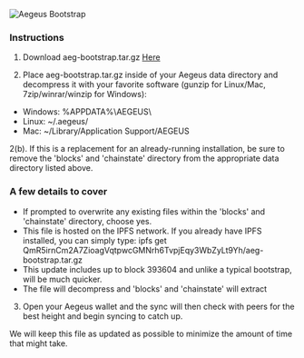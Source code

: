 ![Aegeus Bootstrap](http://ipfsgw1.aegeus.io/QmZnyYCh7TRNgN4wZBFiYPzbptiLCzAZckiV3nC1CRtqcK)

### Instructions

1. Download aeg-bootstrap.tar.gz <a href="http://ipfsgw1.aegeus.io/QmR5irnCm2A7ZioagVqtpwcGMNrh6TvpjEqy3WbZyLt9Yh/aeg-bootstrap.tar.gz">Here</a>

2. Place aeg-bootstrap.tar.gz inside of your Aegeus data directory and decompress it with your favorite software (gunzip for Linux/Mac, 7zip/winrar/winzip for Windows):
 - Windows: %APPDATA%\AEGEUS\
 - Linux: ~/.aegeus/
 - Mac: ~/Library/Application Support/AEGEUS

2(b). If this is a replacement for an already-running installation, be sure to remove the 'blocks' and 'chainstate' directory from the appropriate data directory listed above.

### A few details to cover
- If prompted to overwrite any existing files within the 'blocks' and 'chainstate' directory, choose yes.
- This file is hosted on the IPFS network.  If you already have IPFS installed, you can simply type: ipfs get QmR5irnCm2A7ZioagVqtpwcGMNrh6TvpjEqy3WbZyLt9Yh/aeg-bootstrap.tar.gz
- This update includes up to block 393604 and unlike a typical bootstrap, will be much quicker.
- The file will decompress and 'blocks' and 'chainstate' will extract

3. Open your Aegeus wallet and the sync will then check with peers for the best height and begin syncing to catch up.

We will keep this file as updated as possible to minimize the amount of time that might take.
